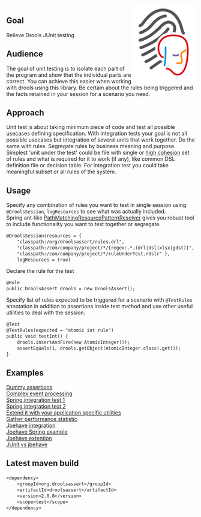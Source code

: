 <img src="wiki-data/logo.png" width="170" height="200" align="right">

## Goal

Relieve Drools JUnit testing 

## Audience

The goal of unit testing is to isolate each part of the program and show that the individual parts are correct. You can achieve this easier when working with drools using this library. Be certain about the rules being triggered and the facts retained in your session for a scenario you need.

## Approach

Unit test is about taking minimum piece of code and test all possible usecases defining specification. With integration tests your goal is not all possible usecases but integration of several units that work together. Do the same with rules. Segregate rules by business meaning and purpose. Simplest 'unit under the test' could be file with single or [high cohesion](https://stackoverflow.com/questions/10830135/what-is-high-cohesion-and-how-to-use-it-make-it) set of rules and what is required for it to work (if any), like common DSL definition file or decision table. For integration test you could take meaningful subset or all rules of the system. 

## Usage

Specify any combination of rules you want to test in single session using `@DroolsSession`, `logResources` to see what was actually included.  
Spring ant-like [PathMatchingResourcePatternResolver](https://docs.spring.io/spring-framework/docs/current/javadoc-api/org/springframework/core/io/support/PathMatchingResourcePatternResolver.html) gives you robust tool to include functionality you want to test together or segregate.  

    @DroolsSession(resources = {
        "classpath:/org/droolsassert/rules.drl",
        "classpath:/com/company/project/*/{regex:.*.(drl|dsl|xlsx|gdst)}",
        "classpath:/com/company/project/*/ruleUnderTest.rdslr" },
        logResources = true)

Declare the rule for the test

    @Rule
    public DroolsAssert drools = new DroolsAssert();

Specify list of rules expected to be triggered for a scenario with `@TestRules` annotation in addition to assertions inside test method and use other useful utilities to deal with the session.

    @Test
    @TestRules(expected = "atomic int rule")
    public void testInt() {
        drools.insertAndFire(new AtomicInteger());
        assertEquals(1, drools.getObject(AtomicInteger.class).get());
    }

## Examples

[Dummy assertions](https://github.com/droolsassert/droolsassert/wiki/1.-Dummy-assertions)  
[Complex event processing](https://github.com/droolsassert/droolsassert/wiki/2.-Complex-event-processing)  
[Spring integration test 1](https://github.com/droolsassert/droolsassert/wiki/3.-Spring-integration-test-1)  
[Spring integration test 2](https://github.com/droolsassert/droolsassert/wiki/4.-Spring-integration-test-2)  
[Extend it with your application specific utilities](https://github.com/droolsassert/droolsassert/wiki/5.-Extension-example)  
[Gather performance statistic](https://github.com/droolsassert/droolsassert/wiki/6.-Performance-stats)  
[Jbehave integration](https://github.com/droolsassert/droolsassert/wiki/8.1-Jbehave-integration)  
[Jbehave Spring example](https://github.com/droolsassert/droolsassert/wiki/8.2-Jbehave-Spring-example)  
[Jbehave extention](https://github.com/droolsassert/droolsassert/wiki/8.3-Jbehave-extention)  
[JUnit vs jbehave](https://github.com/droolsassert/droolsassert/wiki/8.4-JUnit-vs-jbehave)  

## Latest maven build

    <dependency>
        <groupId>org.droolsassert</groupId>
        <artifactId>droolsassert</artifactId>
        <version>2.0.8</version>
        <scope>test</scope>
    </dependency>

